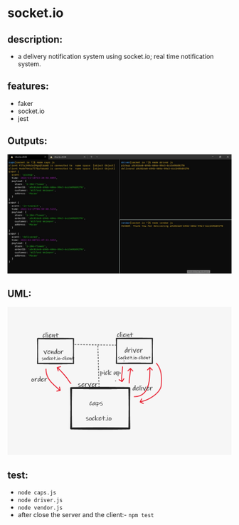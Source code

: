 # socket.io

## description: 
- a delivery notification system using socket.io; real time notification system.

## features:
- faker
- socket.io
- jest

## Outputs:
![img](lap12test.jpg)

## UML:
![img0](Wb1.png)

## test:
- `node caps.js`
- `node driver.js`
- `node vendor.js`
- after close the server and the client:- `npm test`

